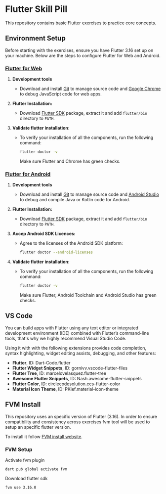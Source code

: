 # Flutter Skill Pill

This repository contains basic Flutter exercises to practice core concepts.

## Environment Setup

Before starting with the exercises, ensure you have Flutter 3.16 set up on your machine. Below are the steps to configure Flutter for Web and Android.

### [Flutter for Web](https://docs.flutter.dev/get-started/install/windows/web)

1. **Development tools**
    - Download and install [Git](https://gitforwindows.org/) to manage source code and [Google Chrome](https://www.google.com/chrome/dr/download/) to debug JavaScript code for web apps.

2. **Flutter Installation:**
   - Download [Flutter SDK](https://storage.googleapis.com/flutter_infra_release/releases/stable/windows/flutter_windows_3.19.6-stable.zip) package, extract it and add ```flutter/bin``` directory to ```PATH```.

3. **Validate flutter installation:**
   - To verify your installation of all the components, run the following command:

     ```bash
     flutter doctor -v
     ```

     Make sure Flutter and Chrome has green checks.

### [Flutter for Android](https://docs.flutter.dev/get-started/install/windows/mobile)

1. **Development tools**
    - Download and install [Git](https://gitforwindows.org/) to manage source code and [Android Studio](https://developer.android.com/studio/install) to debug and compile Java or Kotlin code for Android.

2. **Flutter Installation:**
   - Download [Flutter SDK](https://storage.googleapis.com/flutter_infra_release/releases/stable/windows/flutter_windows_3.19.6-stable.zip) package, extract it and add ```flutter/bin``` directory to ```PATH```.

3. **Accep Android SDK Licences:**
   - Agree to the licenses of the Android SDK platform:

     ```bash
     flutter doctor --android-licenses
     ```

4. **Validate flutter installation:**
   - To verify your installation of all the components, run the following command:

     ```bash
     flutter doctor -v
     ```

     Make sure Flutter, Android Toolchain and Android Studio has green checks.

## VS Code

You can build apps with Flutter using any text editor or integrated development environment (IDE) combined with Flutter’s command-line tools, that's why we highly recommend Visual Studio Code.

Using it with with the following extensions provides code completion, syntax highlighting, widget editing assists, debugging, and other features:

- **Flutter**, ID: Dart-Code.flutter
- **Flutter Widget Snippets**, ID: gornivv.vscode-flutter-files
- **Flutter Tree**, ID: marcelovelasquez.flutter-tree
- **Awesome Flutter Snippets**, ID: Nash.awesome-flutter-snippets
- **Flutter Color**, ID: circlecodesolution.ccs-flutter-color
- **Material Icon Theme**, ID: PKief.material-icon-theme

## FVM Install

This repository uses an specific version of Flutter (3.16). In order to ensure compatibility and consistency across exercises fvm tool will be used to setup an specific flutter version.

To install it follow [FVM install website](https://fvm.app/documentation/getting-started/installation).

### FVM Setup

Activate fvm plugin

~~~
dart pub global activate fvm
~~~

Download flutter sdk

~~~
fvm use 3.16.0
~~~
